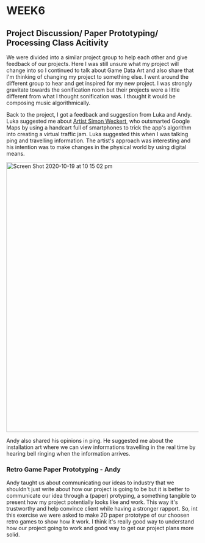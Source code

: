 # WEEK6
## Project Discussion/ Paper Prototyping/ Processing Class Acitivity

We were divided into a similar project group to help each other and give feedback of our projects. Here I was still unsure what my project will change into so I continued to talk about Game Data Art and also share that I'm thinking of changing my project to something else. I went around the different group to hear and get inspired for my new project. I was strongly gravitate towards the sonification room but their projects were a little different from what I thought sonification was. I thought it would be composing music algorithmically.

Back to the project, I got a feedback and suggestion from Luka and Andy. Luka suggested me about [Artist Simon Weckert](http://simonweckert.com/googlemapshacks.html), who outsmarted Google Maps by using a handcart full of smartphones to trick the app's algorithm into creating a virtual traffic jam. Luka suggested this when I was talking ping and travelling information. The artist's approach was interesting and his intention was to make changes in the physical world by using digital means.

<img width="707" alt="Screen Shot 2020-10-19 at 10 15 02 pm" src="https://user-images.githubusercontent.com/68723268/96443588-961f7c80-1258-11eb-8cd6-b59990b7609f.png">

Andy also shared his opinions in ping. He suggested me about the installation art where we can view informations travelling in the real time by hearing bell ringing when the information arrives.

### Retro Game Paper Prototyping - Andy

Andy taught us about communicating our ideas to industry that we shouldn't just write about how our project is going to be but it is better to communicate our idea through a (paper) protyping, a something tangible to present how my project potentially looks like and work. This way it's trustworthy and help convince client while having a stronger rapport.  So, int this exercise we were asked to make 2D paper prototype of our choosen retro games to show how it work. I think it's really good way to understand how our project going to work and good way to get our project plans more solid.

